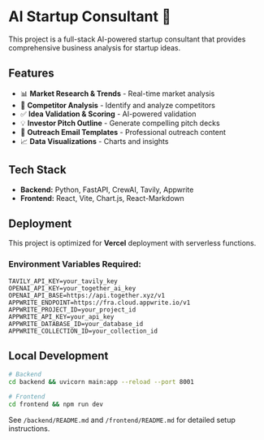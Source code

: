 # AI Startup Consultant 🚀

This project is a full-stack AI-powered startup consultant that provides comprehensive business analysis for startup ideas.

## Features
- 📊 **Market Research & Trends** - Real-time market analysis
- 🏢 **Competitor Analysis** - Identify and analyze competitors
- ✅ **Idea Validation & Scoring** - AI-powered validation
- 💡 **Investor Pitch Outline** - Generate compelling pitch decks
- 📧 **Outreach Email Templates** - Professional outreach content
- 📈 **Data Visualizations** - Charts and insights

## Tech Stack
- **Backend:** Python, FastAPI, CrewAI, Tavily, Appwrite
- **Frontend:** React, Vite, Chart.js, React-Markdown

## Deployment
This project is optimized for **Vercel** deployment with serverless functions.

### Environment Variables Required:
```env
TAVILY_API_KEY=your_tavily_key
OPENAI_API_KEY=your_together_ai_key
OPENAI_API_BASE=https://api.together.xyz/v1
APPWRITE_ENDPOINT=https://fra.cloud.appwrite.io/v1
APPWRITE_PROJECT_ID=your_project_id
APPWRITE_API_KEY=your_api_key
APPWRITE_DATABASE_ID=your_database_id
APPWRITE_COLLECTION_ID=your_collection_id
```

## Local Development
```bash
# Backend
cd backend && uvicorn main:app --reload --port 8001

# Frontend  
cd frontend && npm run dev
```

See `/backend/README.md` and `/frontend/README.md` for detailed setup instructions.
